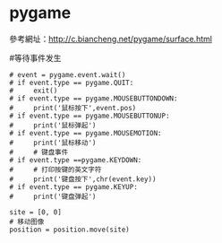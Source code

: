 # pygame
參考網址：http://c.biancheng.net/pygame/surface.html

#等待事件发生

    # event = pygame.event.wait()
    # if event.type == pygame.QUIT:
    #     exit()
    # if event.type == pygame.MOUSEBUTTONDOWN:
    #     print('鼠标按下',event.pos)
    # if event.type == pygame.MOUSEBUTTONUP:
    #     print('鼠标弹起')
    # if event.type == pygame.MOUSEMOTION:
    #     print('鼠标移动')
    #     # 键盘事件
    # if event.type ==pygame.KEYDOWN:
    #     # 打印按键的英文字符
    #     print('键盘按下',chr(event.key))
    # if event.type == pygame.KEYUP:
    #     print('键盘弹起')

    site = [0, 0]
    # 移动图像
    position = position.move(site)